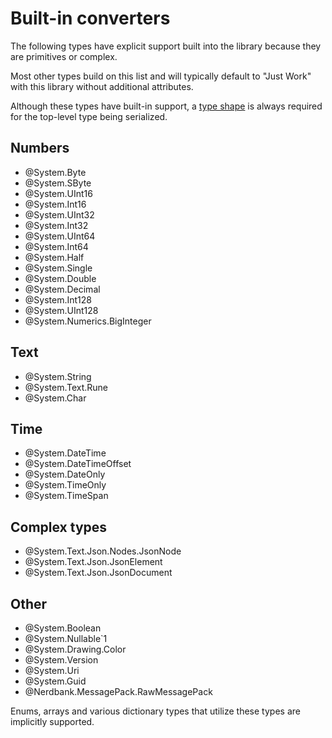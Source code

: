 # Built-in converters

The following types have explicit support built into the library because they are primitives or complex.

Most other types build on this list and will typically default to "Just Work" with this library without additional attributes.

Although these types have built-in support, a [type shape](type-shapes.md) is always required for the top-level type being serialized.

## Numbers

- @System.Byte
- @System.SByte
- @System.UInt16
- @System.Int16
- @System.UInt32
- @System.Int32
- @System.UInt64
- @System.Int64
- @System.Half
- @System.Single
- @System.Double
- @System.Decimal
- @System.Int128
- @System.UInt128
- @System.Numerics.BigInteger

## Text

- @System.String
- @System.Text.Rune
- @System.Char

## Time

- @System.DateTime
- @System.DateTimeOffset
- @System.DateOnly
- @System.TimeOnly
- @System.TimeSpan

## Complex types

- @System.Text.Json.Nodes.JsonNode
- @System.Text.Json.JsonElement
- @System.Text.Json.JsonDocument

## Other

- @System.Boolean
- @System.Nullable`1
- @System.Drawing.Color
- @System.Version
- @System.Uri
- @System.Guid
- @Nerdbank.MessagePack.RawMessagePack

Enums, arrays and various dictionary types that utilize these types are implicitly supported.
